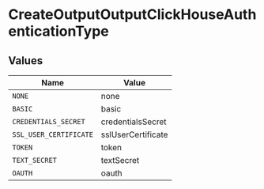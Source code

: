 # CreateOutputOutputClickHouseAuthenticationType


## Values

| Name                   | Value                  |
| ---------------------- | ---------------------- |
| `NONE`                 | none                   |
| `BASIC`                | basic                  |
| `CREDENTIALS_SECRET`   | credentialsSecret      |
| `SSL_USER_CERTIFICATE` | sslUserCertificate     |
| `TOKEN`                | token                  |
| `TEXT_SECRET`          | textSecret             |
| `OAUTH`                | oauth                  |